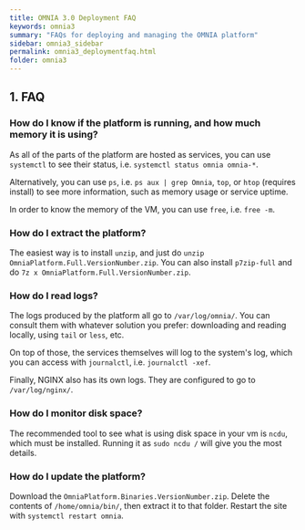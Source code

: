 ```yaml
---
title: OMNIA 3.0 Deployment FAQ
keywords: omnia3
summary: "FAQs for deploying and managing the OMNIA platform"
sidebar: omnia3_sidebar
permalink: omnia3_deploymentfaq.html
folder: omnia3
---
```


## 1. FAQ

### How do I know if the platform is running, and how much memory it is using?

As all of the parts of the platform are hosted as services, you can use `systemctl` to see their status, i.e. `systemctl status omnia omnia-*`.

Alternatively, you can use `ps`, i.e. `ps aux | grep Omnia`, `top`, or `htop` (requires install) to see more information, such as memory usage or service uptime.

In order to know the memory of the VM, you can use `free`, i.e. `free -m`.

### How do I extract the platform?

The easiest way is to install `unzip`, and just do `unzip OmniaPlatform.Full.VersionNumber.zip`. You can also install `p7zip-full` and do `7z x OmniaPlatform.Full.VersionNumber.zip`.

### How do I read logs?

The logs produced by the platform all go to `/var/log/omnia/`. You can consult them with whatever solution you prefer: downloading and reading locally, using `tail` or `less`, etc.

On top of those, the services themselves will log to the system's log, which you can access with `journalctl`, i.e. `journalctl -xef`.

Finally, NGINX also has its own logs. They are configured to go to `/var/log/nginx/`.

### How do I monitor disk space?

The recommended tool to see what is using disk space in your vm is `ncdu`, which must be installed. Running it as `sudo ncdu /` will give you the most details.

### How do I update the platform?
Download the `OmniaPlatform.Binaries.VersionNumber.zip`. Delete the contents of `/home/omnia/bin/`, then extract it to that folder. Restart the site with `systemctl restart omnia`.